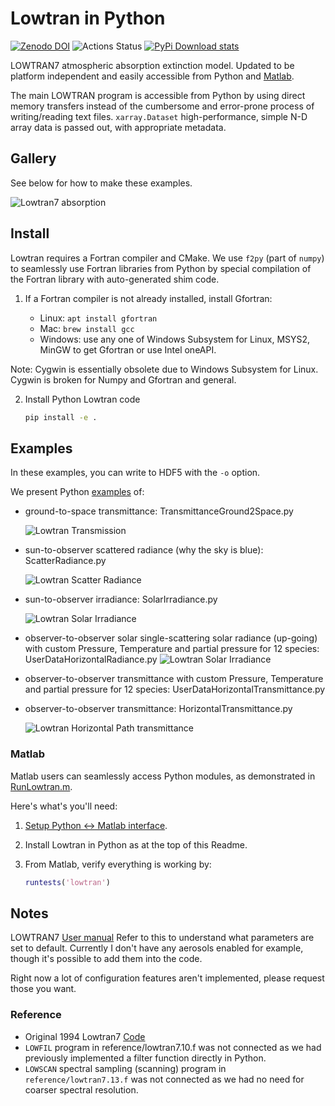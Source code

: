 # Lowtran in Python

[![Zenodo DOI](https://zenodo.org/badge/DOI/10.5281/zenodo.213475.svg)](https://doi.org/10.5281/zenodo.213475)
![Actions Status](https://github.com/space-physics/lowtran/workflows/ci/badge.svg)
[![PyPi Download stats](http://pepy.tech/badge/lowtran)](http://pepy.tech/project/lowtran)

LOWTRAN7 atmospheric absorption extinction model.
Updated to be platform independent and easily accessible from Python and
[Matlab](#matlab).

The main LOWTRAN program is accessible from Python by using direct memory transfers instead of the cumbersome and error-prone process of writing/reading text files.
`xarray.Dataset` high-performance, simple N-D array data is passed out, with appropriate metadata.

## Gallery

See below for how to make these examples.

![Lowtran7 absorption](./gfx/lowtran.png)

## Install

Lowtran requires a Fortran compiler and CMake.
We use `f2py` (part of `numpy`) to seamlessly use Fortran libraries from Python by special compilation of the Fortran library with auto-generated shim code.

1. If a Fortran compiler is not already installed, install Gfortran:

   * Linux: `apt install gfortran`
   * Mac: `brew install gcc`
   * Windows: use any one of Windows Subsystem for Linux, MSYS2, MinGW to get Gfortran or use Intel oneAPI.

Note: Cygwin is essentially obsolete due to Windows Subsystem for Linux. Cygwin is broken for Numpy and Gfortran and general.

2. Install Python Lowtran code

   ```sh
   pip install -e .
   ```

## Examples

In these examples, you can write to HDF5 with the `-o` option.

We present Python [examples](./example) of:

* ground-to-space transmittance: TransmittanceGround2Space.py

  ![Lowtran Transmission](./doc/txgnd2space.png)
* sun-to-observer scattered radiance (why the sky is blue): ScatterRadiance.py

  ![Lowtran Scatter Radiance](./gfx/whyskyisblue.png)
* sun-to-observer irradiance: SolarIrradiance.py

  ![Lowtran Solar Irradiance](./gfx/irradiance.png)
* observer-to-observer solar single-scattering solar radiance (up-going) with custom Pressure, Temperature and partial pressure for 12 species: UserDataHorizontalRadiance.py
  ![Lowtran Solar Irradiance](./gfx/thermalradiance.png)
* observer-to-observer transmittance with custom Pressure, Temperature and partial pressure for 12 species: UserDataHorizontalTransmittance.py
* observer-to-observer transmittance: HorizontalTransmittance.py

  ![Lowtran Horizontal Path transmittance](./gfx/horizcompare.png)

### Matlab

Matlab users can seamlessly access Python modules, as demonstrated in
[RunLowtran.m](./RunLowtran.m).

Here's what's you'll need:

1. [Setup Python &harr; Matlab interface](https://www.scivision.dev/matlab-python-user-module-import/).
2. Install Lowtran in Python as at the top of this Readme.
3. From Matlab, verify everything is working by:

   ```matlab
   runtests('lowtran')
   ```

## Notes

LOWTRAN7
[User manual](http://www.dtic.mil/dtic/tr/fulltext/u2/a206773.pdf)
Refer to this to understand what parameters are set to default.
Currently I don't have any aerosols enabled for example, though it's possible to add them into the code.

Right now a lot of configuration features aren't implemented, please request those you want.

### Reference

* Original 1994 Lowtran7 [Code](http://www1.ncdc.noaa.gov/pub/data/software/lowtran/)
* `LOWFIL` program in reference/lowtran7.10.f was not connected as we had previously implemented a filter function directly in  Python.
* `LOWSCAN` spectral sampling (scanning) program in `reference/lowtran7.13.f` was not connected as we had no need for coarser spectral resolution.
